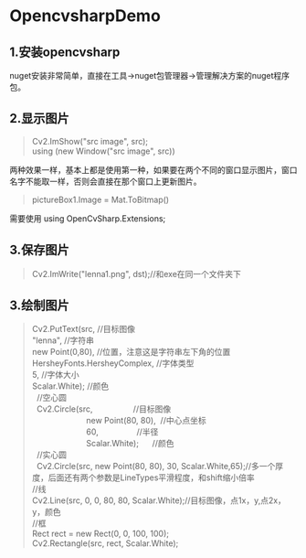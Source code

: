 # OpencvsharpDemo
## 1.安装opencvsharp
nuget安装非常简单，直接在工具->nuget包管理器->管理解决方案的nuget程序包。
## 2.显示图片
> Cv2.ImShow("src image", src);<br>
using (new Window("src image", src))<br>

两种效果一样，基本上都是使用第一种，如果要在两个不同的窗口显示图片，窗口名字不能取一样，否则会直接在那个窗口上更新图片。
> pictureBox1.Image = Mat.ToBitmap()

需要使用 using OpenCvSharp.Extensions;
## 3.保存图片
> Cv2.ImWrite("lenna1.png", dst);//和exe在同一个文件夹下
## 3.绘制图片
> Cv2.PutText(src,                                      //目标图像<br>
                        "lenna",                        //字符串<br>
                        new Point(0,80),                //位置，注意这是字符串左下角的位置<br>
                        HersheyFonts.HersheyComplex,    //字体类型<br>
                        5,                              //字体大小<br>
                        Scalar.White);                  //颜色<br>
  //空心圆<br>
  Cv2.Circle(src,                           //目标图像<br>
                        new Point(80, 80),  //中心点坐标<br>
                        60,                 //半径<br>
                        Scalar.White);      //颜色<br>
  //实心圆<br>
  Cv2.Circle(src, new Point(80, 80), 30, Scalar.White,65);//多一个厚度，后面还有两个参数是LineTypes平滑程度，和shift缩小倍率<br>
  //线<br>
  Cv2.Line(src, 0, 0, 80, 80, Scalar.White);//目标图像，点1x，y,点2x，y，颜色<br>
  //框<br>
  Rect rect = new Rect(0, 0, 100, 100);<br>
  Cv2.Rectangle(src, rect, Scalar.White);<br>


                        

